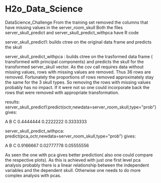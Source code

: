 # H2o_Data_Science
DataScience_Challenge
From the training set removed the columns that have missing values in the server_room_skull
Both the files server_skull_predict and server_skull_predict_withpca have R code

server_skull_predict1: builds ctree on the original data frame and predicts the skull

server_skull_predict_withpca : builds ctree on the trasformed data frame ( transformed with principal components) and predicts the skull for the transformed server_skull vector. As the cov call requires data without missing values, rows with missing values are removed. Thus 36 rows are removed. Fortunately the proportions of rows removed approximately stay the same for the 3 skull types. So removing the rows with missing values probably has no impact. If it were not so one could incorporate back the rows that were removed with appropriate transformation.

results:
server_skull_predict1:predict(octr,newdata=server_room_skull,type="prob") gives: 

A         B         C
0.4444444 0.2222222 0.3333333

server_skull_predict_withpca:
predict(pca_octr,newdata=server_room_skull,type="prob") gives:  

A          B          C
0.9166667 0.02777778 0.05555556

As seen the one with pca gives better prediction( also one could compare the respective plots). As this is achieved with just one first level pca analysis probably there is a linear relationship between the independent variables and the dependent skull.
Otherwise one needs to do more complex analysis with pcas.



